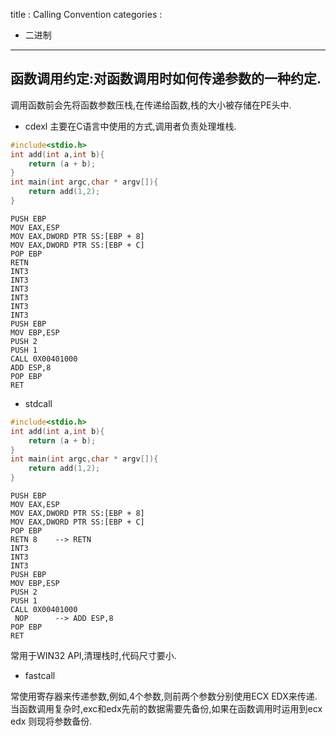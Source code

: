 title : Calling Convention
categories :
- 二进制
---

## 函数调用约定:对函数调用时如何传递参数的一种约定.
调用函数前会先将函数参数压栈,在传递给函数,栈的大小被存储在PE头中.
- cdexl
主要在C语言中使用的方式,调用者负责处理堆栈.

```c
#include<stdio.h>
int add(int a,int b){
    return (a + b);
}
int main(int argc,char * argv[]){
    return add(1,2);
}
```
```x86asm
PUSH EBP
MOV EAX,ESP
MOV EAX,DWORD PTR SS:[EBP + 8]
MOV EAX,DWORD PTR SS:[EBP + C]
POP EBP
RETN
INT3
INT3
INT3
INT3
INT3
INT3
PUSH EBP
MOV EBP,ESP
PUSH 2
PUSH 1
CALL 0X00401000
ADD ESP,8
POP EBP
RET
```

- stdcall

```c
#include<stdio.h>
int add(int a,int b){
    return (a + b);
}
int main(int argc,char * argv[]){
    return add(1,2);
}
```
```x86asm
PUSH EBP
MOV EAX,ESP
MOV EAX,DWORD PTR SS:[EBP + 8]
MOV EAX,DWORD PTR SS:[EBP + C]
POP EBP
RETN 8    --> RETN
INT3
INT3
INT3
PUSH EBP
MOV EBP,ESP
PUSH 2
PUSH 1
CALL 0X00401000
 NOP      --> ADD ESP,8
POP EBP
RET
```
常用于WIN32 API,清理栈时,代码尺寸要小.

- fastcall

常使用寄存器来传递参数,例如,4个参数,则前两个参数分别使用ECX EDX来传递.当函数调用复杂时,exc和edx先前的数据需要先备份,如果在函数调用时运用到ecx edx 则现将参数备份.